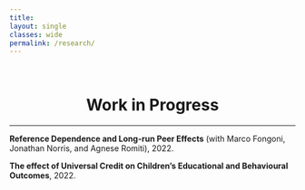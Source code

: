 ```yaml
---
title: 
layout: single
classes: wide
permalink: /research/
---
```

<br/> 

<!-- Google Tag Manager (noscript) -->
<noscript><iframe src="https://www.googletagmanager.com/ns.html?id=GTM-PNS829G"
height="0" width="0" style="display:none;visibility:hidden"></iframe></noscript>
<!-- End Google Tag Manager (noscript) -->

# <center> Work in Progress </center>
- - -

**Reference Dependence and Long-run Peer Effects** (with Marco Fongoni, Jonathan Norris, and Agnese Romiti), 2022.<br/>

**The effect of Universal Credit on Children’s Educational and Behavioural Outcomes**, 2022.<br/>


